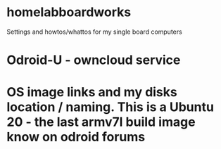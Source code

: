 # homelabboardworks
Settings and howtos/whattos for my single board computers

# Odroid-U - owncloud service
# OS image links and my disks location / naming. This is a Ubuntu 20 - the last armv7l build image know on odroid forums
